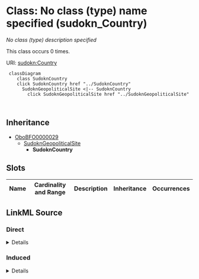 

# Class: No class (type) name specified (sudokn_Country)


_No class (type) description specified_






This class occurs 0 times.


URI: [sudokn:Country](http://asu.edu/semantics/SUDOKN/Country)






```mermaid
 classDiagram
    class SudoknCountry
    click SudoknCountry href "../SudoknCountry"
      SudoknGeopoliticalSite <|-- SudoknCountry
        click SudoknGeopoliticalSite href "../SudoknGeopoliticalSite"
      
      
```





## Inheritance
* [OboBFO0000029](../classes/OboBFO0000029.md)
    * [SudoknGeopoliticalSite](../classes/SudoknGeopoliticalSite.md)
        * **SudoknCountry**



## Slots

| Name | Cardinality and Range | Description | Inheritance | Occurrences |
| ---  | --- | --- | --- | --- |














## LinkML Source

<!-- TODO: investigate https://stackoverflow.com/questions/37606292/how-to-create-tabbed-code-blocks-in-mkdocs-or-sphinx -->

### Direct

<details>

```yaml
name: sudokn_Country
conforms_to: No schema conformance document specified
annotations:
  count:
    tag: count
    value: 0
description: No class (type) description specified
title: No class (type) name specified
from_schema: sudokn-kg
rank: 1000
is_a: sudokn_GeopoliticalSite
class_uri: sudokn:Country

```
</details>

### Induced

<details>

```yaml
name: sudokn_Country
conforms_to: No schema conformance document specified
annotations:
  count:
    tag: count
    value: 0
description: No class (type) description specified
title: No class (type) name specified
from_schema: sudokn-kg
rank: 1000
is_a: sudokn_GeopoliticalSite
class_uri: sudokn:Country

```
</details>